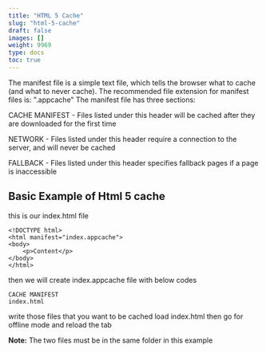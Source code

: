 ```yaml
---
title: "HTML 5 Cache"
slug: "html-5-cache"
draft: false
images: []
weight: 9969
type: docs
toc: true
---
```


The manifest file is a simple text file, which tells the browser what to cache (and what to never cache).
The recommended file extension for manifest files is: ".appcache"
The manifest file has three sections:

CACHE MANIFEST - Files listed under this header will be cached after they are downloaded for the first time

NETWORK - Files listed under this header require a connection to the server, and will never be cached


FALLBACK - Files listed under this header specifies fallback pages if a page is inaccessible


## Basic Example of Html 5 cache
this is our index.html file

    <!DOCTYPE html>
    <html manifest="index.appcache">
    <body>
        <p>Content</p>
    </body>
    </html>


then we will create index.appcache file with below codes 


    CACHE MANIFEST
    index.html
write those files that you want to be cached 
load index.html then go for offline mode and reload the tab 


**Note:** The two files must be in the same folder in this example


